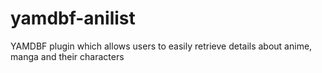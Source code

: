 # yamdbf-anilist
YAMDBF plugin which allows users to easily retrieve details about anime, manga and their characters
